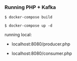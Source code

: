 ### Running PHP + Kafka

```
$ docker-compose build
```
```
$ docker-compose up -d
```

running local:

- localhost:8080/producer.php

- localhost:8080/consumer.php
